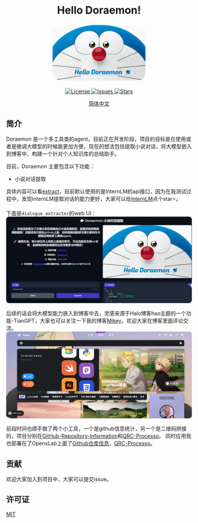 <h1 align="center">Hello Doraemon!</h1>
<h3 align="center">
<picture>
  <img alt="Doraemon" src="./images/Doraemon.png" style="width:50%; height:50%; border-radius: 20px;"> 
</picture>
</h3>

<p align="center">
  <a href="https://github.com/acwwt/Doraemon/blob/main/LICENSE">
    <img src="https://img.shields.io/github/license/acwwt/Doraemon?color=blue&style=flat-square" alt="License">
  </a>
  <a href="https://github.com/acwwt/Doraemon/issues">
    <img src="https://img.shields.io/github/issues/acwwt/Doraemon?color=blue&style=flat-square" alt="Issues">
  </a>
  <a href="https://github.com/acwwt/Doraemon/stargazers">
    <img src="https://img.shields.io/github/stars/acwwt/Doraemon?color=blue&style=flat-square" alt="Stars">
  </a>
</p>

<p align="center">
  <a href="https://github.com/acwwt/Doraemon/blob/main/README.md">简体中文</a>
</p>

## 简介

Doraemon 是一个多工具类的agent，目前正在开发阶段，项目的目标是在使用或者是微调大模型的时候能更加方便，现在的想法包括提取小说对话，将大模型嵌入到博客中，构建一个针对个人知识库的总结助手。

目前，Doraemon 主要包含以下功能：

- 小说对话提取

具体内容可以看[extract](./extract/)，目前默认使用的是InternLM的api接口，因为在我测试过程中，发现InternLM提取对话的能力更好，大家可以给[InternLM](https://github.com/InternLM)点个star⭐。

下面是`dialogue_extractor`的web UI：
<img alt="web-ui" src="./images/ex-1.png" style="border-radius: 8px;"> 


后续的话会将大模型能力嵌入到博客中去，灵感来源于Halo博客hao主题的一个功能-TianGPT，大家也可以关注一下我的博客[Mikey](https://blog.lingkongstudy.com.cn)，欢迎大家在博客里面评论交流。
<img alt="blog" src="./images/ex-2.png" style="border-radius: 8px;"> 

前段时间也顺手做了两个小工具，一个是github信息统计，另一个是二维码拼接的，项目分别在[GitHub-Repository-Information](https://github.com/acwwt/GitHub-Repository-Information)和[QRC-Processo](https://github.com/acwwt/QRC-Processo)。
同时应用我也部署在了OpenxLab上面了[Github仓库信息](https://openxlab.org.cn/apps/detail/M1key/GitHub-Repository-Information)，[QRC-Processo](https://openxlab.org.cn/apps/detail/M1key/QRC-Processo)。


## 贡献

欢迎大家加入到项目中，大家可以提交issue。

## 许可证

[MIT](https://github.com/acwwt/Doraemon/blob/main/LICENSE)


